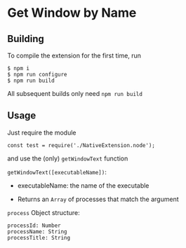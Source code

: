 # Get Window by Name

## Building

To compile the extension for the first time, run 

```
$ npm i
$ npm run configure
$ npm run build
```

All subsequent builds only need `npm run build`


## Usage

Just require the module

```
const test = require('./NativeExtension.node');
```

and use the (only) `getWindowText` function

`getWindowText([executableName])`:
- executableName: the name of the executable

- Returns an `Array` of processes that match the argument

`process` Object structure:
```
processId: Number
processName: String
processTitle: String
```